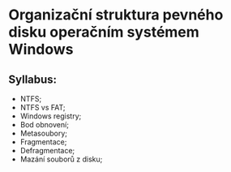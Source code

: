 # Organizační struktura pevného disku operačním systémem Windows

## Syllabus:

- NTFS;
- NTFS vs FAT;
- Windows registry;
- Bod obnovení;
- Metasoubory;
- Fragmentace;
- Defragmentace;
- Mazání souborů z disku;